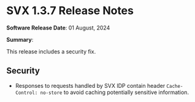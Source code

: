# SVX 1.3.7 Release Notes

**Software Release Date**: 01 August, 2024

**Summary**:

This release includes a security fix.

## Security

- Responses to requests handled by SVX IDP contain header `Cache-Control: no-store` to avoid caching potentially sensitive information.

